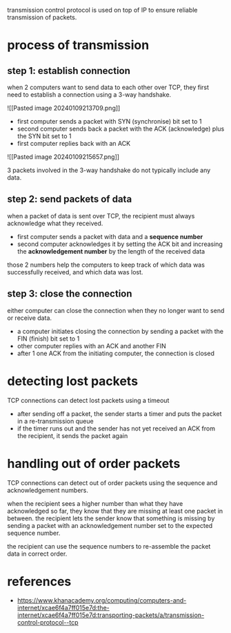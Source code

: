 transmission control protocol is used on top of IP to ensure reliable transmission of packets.

# process of transmission
## step 1: establish connection
when 2 computers want to send data to each other over TCP, they first need to establish a connection using a 3-way handshake.

![[Pasted image 20240109213709.png]]

- first computer sends a packet with SYN (synchronise) bit set to 1
- second computer sends back a packet with the ACK (acknowledge) plus the SYN bit set to 1
- first computer replies back with an ACK

![[Pasted image 20240109215657.png]]

3 packets involved in the 3-way handshake do not typically include any data.

## step 2: send packets of data
when a packet of data is sent over TCP, the recipient must always acknowledge what they received.
- first computer sends a packet with data and a **sequence number**
- second computer acknowledges it by setting the ACK bit and increasing the **acknowledgement number** by the length of the received data

those 2 numbers help the computers to keep track of which data was successfully received, and which data was lost.

## step 3: close the connection
either computer can close the connection when they no longer want to send or receive data.
- a computer initiates closing the connection by sending a packet with the FIN (finish) bit set to 1
- other computer replies with an ACK and another FIN
- after 1 one ACK from the initiating computer, the connection is closed

# detecting lost packets
TCP connections can detect lost packets using a timeout
- after sending off a packet, the sender starts a timer and puts the packet in a re-transmission queue
- if the timer runs out and the sender has not yet received an ACK from the recipient, it sends the packet again

# handling out of order packets
TCP connections can detect out of order packets using the sequence and acknowledgement numbers.

when the recipient sees a higher number than what they have acknowledged so far, they know that they are missing at least one packet in between. the recipient lets the sender know that something is missing by sending a packet with an acknowledgement number set to the expected sequence number.

the recipient can use the sequence numbers to re-assemble the packet data in correct order.

# references
- https://www.khanacademy.org/computing/computers-and-internet/xcae6f4a7ff015e7d:the-internet/xcae6f4a7ff015e7d:transporting-packets/a/transmission-control-protocol--tcp
